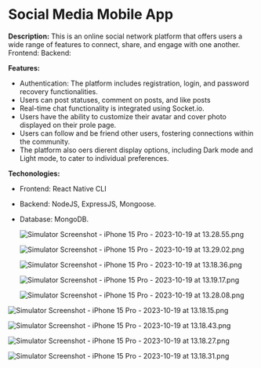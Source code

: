 # Social Media Mobile App

**Description:** This is an online social network platform that offers users a wide range of features to connect, share, and engage with one another.
Frontend:
Backend:

**Features:**

- Authentication: The platform includes registration, login, and password recovery functionalities.
- Users can post statuses, comment on posts, and like posts
- Real-time chat functionality is integrated using Socket.io.
- Users have the ability to customize their avatar and cover photo displayed on their prole page.
- Users can follow and be friend other users, fostering connections within the community.
- The platform also oers dierent display options, including Dark mode and Light mode, to cater to individual preferences.

**Techonologies:**

- Frontend: React Native CLI
- Backend: NodeJS, ExpressJS, Mongoose.

- Database: MongoDB.
    
    ![Simulator Screenshot - iPhone 15 Pro - 2023-10-19 at 13.28.55.png](Social%20Media%20Mobile%20App%2012b618caf5ba44dcaa4d808e171de4a1/Simulator_Screenshot_-_iPhone_15_Pro_-_2023-10-19_at_13.28.55.png)
    
    ![Simulator Screenshot - iPhone 15 Pro - 2023-10-19 at 13.29.02.png](Social%20Media%20Mobile%20App%2012b618caf5ba44dcaa4d808e171de4a1/Simulator_Screenshot_-_iPhone_15_Pro_-_2023-10-19_at_13.29.02.png)
    
    ![Simulator Screenshot - iPhone 15 Pro - 2023-10-19 at 13.18.36.png](Social%20Media%20Mobile%20App%2012b618caf5ba44dcaa4d808e171de4a1/Simulator_Screenshot_-_iPhone_15_Pro_-_2023-10-19_at_13.18.36.png)
    
    ![Simulator Screenshot - iPhone 15 Pro - 2023-10-19 at 13.19.17.png](Social%20Media%20Mobile%20App%2012b618caf5ba44dcaa4d808e171de4a1/Simulator_Screenshot_-_iPhone_15_Pro_-_2023-10-19_at_13.19.17.png)
    
    ![Simulator Screenshot - iPhone 15 Pro - 2023-10-19 at 13.28.08.png](Social%20Media%20Mobile%20App%2012b618caf5ba44dcaa4d808e171de4a1/Simulator_Screenshot_-_iPhone_15_Pro_-_2023-10-19_at_13.28.08.png)
    

![Simulator Screenshot - iPhone 15 Pro - 2023-10-19 at 13.18.15.png](Social%20Media%20Mobile%20App%2012b618caf5ba44dcaa4d808e171de4a1/Simulator_Screenshot_-_iPhone_15_Pro_-_2023-10-19_at_13.18.15.png)

![Simulator Screenshot - iPhone 15 Pro - 2023-10-19 at 13.18.43.png](Social%20Media%20Mobile%20App%2012b618caf5ba44dcaa4d808e171de4a1/Simulator_Screenshot_-_iPhone_15_Pro_-_2023-10-19_at_13.18.43.png)

![Simulator Screenshot - iPhone 15 Pro - 2023-10-19 at 13.18.27.png](Social%20Media%20Mobile%20App%2012b618caf5ba44dcaa4d808e171de4a1/Simulator_Screenshot_-_iPhone_15_Pro_-_2023-10-19_at_13.18.27.png)

![Simulator Screenshot - iPhone 15 Pro - 2023-10-19 at 13.18.31.png](Social%20Media%20Mobile%20App%2012b618caf5ba44dcaa4d808e171de4a1/Simulator_Screenshot_-_iPhone_15_Pro_-_2023-10-19_at_13.18.31.png)